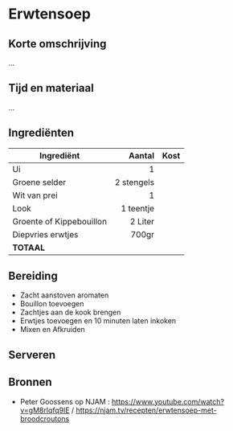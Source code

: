 # Erwtensoep
## Korte omschrijving
...

## Tijd en materiaal
...

## Ingrediënten
| Ingrediënt | Aantal | Kost |
|----------|-------------:|------:|
| Ui | 1 ||
| Groene selder | 2 stengels ||
| Wit van prei | 1 ||
| Look | 1 teentje ||
| Groente of Kippebouillon | 2 Liter ||
| Diepvries erwtjes | 700gr ||
| **TOTAAL** |||

## Bereiding
* Zacht aanstoven aromaten
* Bouillon toevoegen
* Zachtjes aan de kook brengen
* Erwtjes toevoegen en 10 minuten laten inkoken
* Mixen en Afkruiden

## Serveren

## Bronnen
* Peter Goossens op NJAM : https://www.youtube.com/watch?v=gM8rlqfq9lE / https://njam.tv/recepten/erwtensoep-met-broodcroutons
